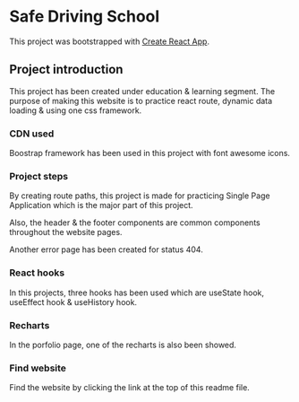 # Safe Driving School

This project was bootstrapped with [Create React App](https://safe-driving-coaching.netlify.app/).

## Project introduction

This project has been created under education & learning segment. The purpose of making this website is to practice react route, dynamic data loading & using one css framework. 

### CDN used

Boostrap framework has been used in this project with font awesome icons.

### Project steps

By creating route paths, this project is made for practicing Single Page Application which is the major part of this project.

Also, the header & the footer components are common components throughout the website pages.

Another error page has been created for status 404.

### React hooks

In this projects, three hooks has been used which are useState hook, useEffect hook & useHistory hook.

### Recharts

In the porfolio page, one of the recharts is also been showed.

### Find website

Find the website by clicking the link at the top of this readme file.

